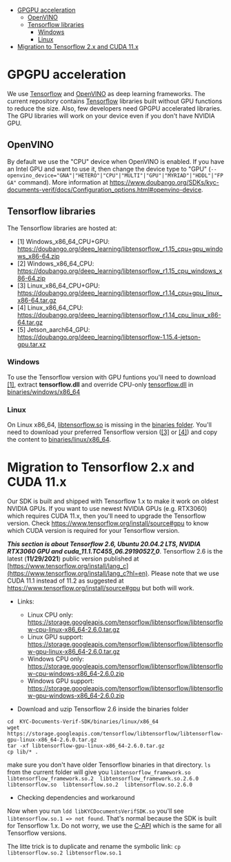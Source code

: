 - [GPGPU acceleration](#gpu-acceleration)
  - [OpenVINO](#gpu-acceleration-openvino)
  - [Tensorflow libraries](#gpu-acceleration-tensorflow)
    - [Windows](#gpu-acceleration-tensorflow-windows)
    - [Linux](#gpu-acceleration-tensorflow-linux)
- [Migration to Tensorflow 2.x and CUDA 11.x](#migration-tf2)

<a name="gpu-acceleration"></a>
# GPGPU acceleration #

We use [Tensorflow](https://www.tensorflow.org/) and [OpenVINO](https://docs.openvinotoolkit.org/) as deep learning frameworks. The current repository contains [Tensorflow](https://www.tensorflow.org/) libraries built without GPU functions to reduce the size. Also, few developers need GPGPU accelerated libraries. The GPU libraries will work on your device even if you don't have NVIDIA GPU.

<a name="gpu-acceleration-openvino"></a>
## OpenVINO ##
By default we use the "CPU" device when OpenVINO is enabled. If you have an Intel GPU and want to use it, then change the device type to "GPU" (`--openvino_device="GNA"|"HETERO"|"CPU"|"MULTI"|"GPU"|"MYRIAD"|"HDDL"|"FPGA"` command). More information at https://www.doubango.org/SDKs/kyc-documents-verif/docs/Configuration_options.html#openvino-device.

<a name="gpu-acceleration-tensorflow"></a>
## Tensorflow libraries ##
The Tensorflow libraries are hosted at:
 - [1] Windows_x86_64_CPU+GPU: https://doubango.org/deep_learning/libtensorflow_r1.15_cpu+gpu_windows_x86-64.zip
 - [2] Windows_x86_64_CPU: https://doubango.org/deep_learning/libtensorflow_r1.15_cpu_windows_x86-64.zip
 - [3] Linux_x86_64_CPU+GPU: https://doubango.org/deep_learning/libtensorflow_r1.14_cpu+gpu_linux_x86-64.tar.gz
 - [4] Linux_x86_64_CPU: https://doubango.org/deep_learning/libtensorflow_r1.14_cpu_linux_x86-64.tar.gz
 - [5] Jetson_aarch64_GPU: https://doubango.org/deep_learning/libtensorflow-1.15.4-jetson-gpu.tar.xz

<a name="gpu-acceleration-tensorflow-window"></a>
### Windows ###
To use the Tensorflow version with GPU funtions you'll need to download [[1]](https://doubango.org/deep_learning/libtensorflow_r1.15_cpu+gpu_windows_x86-64.zip), extract **tensorflow.dll** and override CPU-only [tensorflow.dll](../../binaries/windows/x86_64/tensorflow.dll) in [binaries/windows/x86_64](../../binaries/windows/x86_64)

<a name="gpu-acceleration-tensorflow-linux"></a>
### Linux ###
On Linux x86_64, [libtensorflow.so](../../binaries/linux/x86_64/libtensorflow.so) is missing in the [binaries folder](../../binaries/linux/x86_64). You'll need to download your preferred Tensorflow version ([[3]](https://doubango.org/deep_learning/libtensorflow_r1.14_cpu+gpu_linux_x86-64.tar.gz) or [[4]](https://doubango.org/deep_learning/libtensorflow_r1.14_cpu_linux_x86-64.tar.gz)) and copy the content to [binaries/linux/x86_64](../../binaries/linux/x86_64).

<a name="migration-tf2"></a>
# Migration to Tensorflow 2.x and CUDA 11.x #

Our SDK is built and shipped with Tensorflow 1.x to make it work on oldest NVIDIA GPUs. If you want to use newest NVIDIA GPUs (e.g. RTX3060) which requires CUDA 11.x, then you'll need to upgrade the Tensorflow version. Check https://www.tensorflow.org/install/source#gpu to know which CUDA version is required for your Tensorflow version.

***This section is about Tensorflow 2.6, Ubuntu 20.04.2 LTS, NVIDIA RTX3060 GPU and cuda_11.1.TC455_06.29190527_0***. Tensorflow 2.6 is the latest (**11/29/2021**) public version published at [https://www.tensorflow.org/install/lang_c](https://www.tensorflow.org/install/lang_c?hl=en). Please note that we use CUDA 11.1 instead of 11.2 as suggested at https://www.tensorflow.org/install/source#gpu but both will work.

- Links:
  - Linux CPU only:	https://storage.googleapis.com/tensorflow/libtensorflow/libtensorflow-cpu-linux-x86_64-2.6.0.tar.gz
  - Linux GPU support:	https://storage.googleapis.com/tensorflow/libtensorflow/libtensorflow-gpu-linux-x86_64-2.6.0.tar.gz
  - Windows CPU only:	https://storage.googleapis.com/tensorflow/libtensorflow/libtensorflow-cpu-windows-x86_64-2.6.0.zip
  - Windows GPU support:	https://storage.googleapis.com/tensorflow/libtensorflow/libtensorflow-gpu-windows-x86_64-2.6.0.zip

- Download and uzip Tensorflow 2.6 inside the binaries folder
```
cd  KYC-Documents-Verif-SDK/binaries/linux/x86_64
wget https://storage.googleapis.com/tensorflow/libtensorflow/libtensorflow-gpu-linux-x86_64-2.6.0.tar.gz
tar -xf libtensorflow-gpu-linux-x86_64-2.6.0.tar.gz
cp lib/* .
```
make sure you don't have older Tensorflow binaries in that directory.
`ls` from the current folder will give you `libtensorflow_framework.so  libtensorflow_framework.so.2  libtensorflow_framework.so.2.6.0  libtensorflow.so  libtensorflow.so.2  libtensorflow.so.2.6.0`

- Checking dependencies and workaround

Now when you run `ldd libKYCDocumentsVerifSDK.so` you'll see `libtensorflow.so.1 => not found`. That's normal because the SDK is built for Tensorflow 1.x. Do not worry, we use the [C-API](https://github.com/tensorflow/tensorflow/blob/master/tensorflow/c/c_api.h) which is the same for all Tensorflow versions.

The litte trick is to duplicate and rename the symbolic link: `cp libtensorflow.so.2 libtensorflow.so.1`
